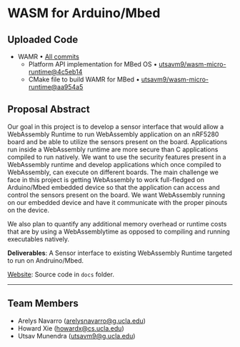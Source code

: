 # WASM for Arduino/Mbed

## Uploaded Code

* WAMR • [All commits](https://github.com/utsavm9/wasm-micro-runtime/commits/main)
    - Platform API implementation for MBed OS • [utsavm9/wasm-micro-runtime@4c5eb14](https://github.com/utsavm9/wasm-micro-runtime/commit/4c5eb14a19ed769b355fad0a6c27cde671ef651b)
    - CMake file to build WAMR for MBed • [utsavm9/wasm-micro-runtime@aa954a5](https://github.com/utsavm9/wasm-micro-runtime/commit/aa954a53672d4598da960b0095f413ae5b8401ca)

## Proposal Abstract

Our goal in this project is to develop a sensor interface that would allow a WebAssembly Runtime to
run WebAssembly application on an nRF5280 board and be able to utilize the sensors present on the
board. Applications run inside a WebAssembly runtime are more secure than C applications compiled to
run natively. We want to use the security features present in a WebAssembly runtime and develop
applications which once compiled to WebAssembly, can execute on different boards. The main challenge
we face in this project is getting WebAssembly to work full-fledged on Arduino/Mbed embedded device
so that the application can access and control the sensors present on the board. We want WebAssembly
running on our embedded device and have it communicate with the proper pinouts on the device.

We also plan to quantify any additional memory overhead or runtime costs that are by using a
WebAssemblytime as opposed to compiling and running executables natively.

<b>Deliverables</b>: A Sensor interface to existing WebAssembly Runtime targeted to run on
Andruino/Mbed.

[Website](https://utsavm9.github.io/wasm-for-arduino-mbed/): Source code in `docs` folder.

---

## Team Members

-   Arelys Navarro (arelysnavarro@g.ucla.edu)
-   Howard Xie (howardx@cs.ucla.edu)
-   Utsav Munendra (utsavm9@g.ucla.edu)

